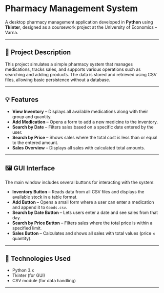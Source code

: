# Pharmacy Management System

A desktop pharmacy management application developed in **Python** using **Tkinter**, designed as a coursework project at the University of Economics – Varna.

---

## 📌 Project Description

This project simulates a simple pharmacy system that manages medications, tracks sales, and supports various operations such as searching and adding products. The data is stored and retrieved using CSV files, allowing basic persistence without a database.

---

## 💡 Features

- **View Inventory** – Displays all available medications along with their group and quantity.
- **Add Medication** – Opens a form to add a new medicine to the inventory.
- **Search by Date** – Filters sales based on a specific date entered by the user.
- **Search by Price** – Shows sales where the total cost is less than or equal to the entered amount.
- **Sales Overview** – Displays all sales with calculated total amounts.

---

## 🖼 GUI Interface

The main window includes several buttons for interacting with the system:

- **Inventory Button** – Reads data from all CSV files and displays the available stock in a table format.
- **Add Button** – Opens a small form where a user can enter a medication and append it to `Goods.csv`.
- **Search by Date Button** – Lets users enter a date and see sales from that day.
- **Search by Price Button** – Filters sales where the total price is within a specified limit.
- **Sales Button** – Calculates and shows all sales with total values (price × quantity).

---

## 🧱 Technologies Used

- Python 3.x
- Tkinter (for GUI)
- CSV module (for data handling)

---

